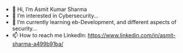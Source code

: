 - 👋 Hi, I’m Asmit Kumar Sharma
- 👀 I’m interested in Cybersecurity...
- 🌱 I’m currently learning eb-Development, and different aspects of security...
- 📫 How to reach me 
  LinkedIn: https://www.linkedin.com/in/asmit-sharma-a499b91ba/
  
